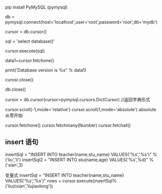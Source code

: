 pip install PyMySQL   (pymysql)

db = pymysql.connect(host='localhost',user='root',password='root',db='mydb')

cursor = db.cursor()

sql = 'select database()' 

cursor.execute(sql)

data1=cursor.fetchone()

print('Database version is %s" % data1)

curosr.close()

db.close()



cursor = db.cursor(cursor=pymysql.cursors.DictCursor)    //返回字典形式


cursor.scroll(-1,mode='relative')
cursor.scroll(1,mode='absolute')
    absolute 从零开始


cursor.fetchone()
cursor.fetchmany(Number)
cursor.fetchall()


## insert 语句
insertSql = "INSERT INTO teacher(name,stu_name) VALUES('%s','%s')" % ('liu','li')
insertSql2 = "INSERT INTO stu(name,age) VALUES('%s',%d)" % ('xian',3)


变量式
insertSql = "INSERT INTO teacher(name,stu_name) VALUES('%s','%s')"
rows = cursor.execute(insertSql%('liuzixian','liujiaolong'))

